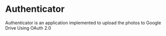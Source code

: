 # Authenticator
Authenticator is an application implemented to upload the photos to Google Drive Using OAuth 2.0 
